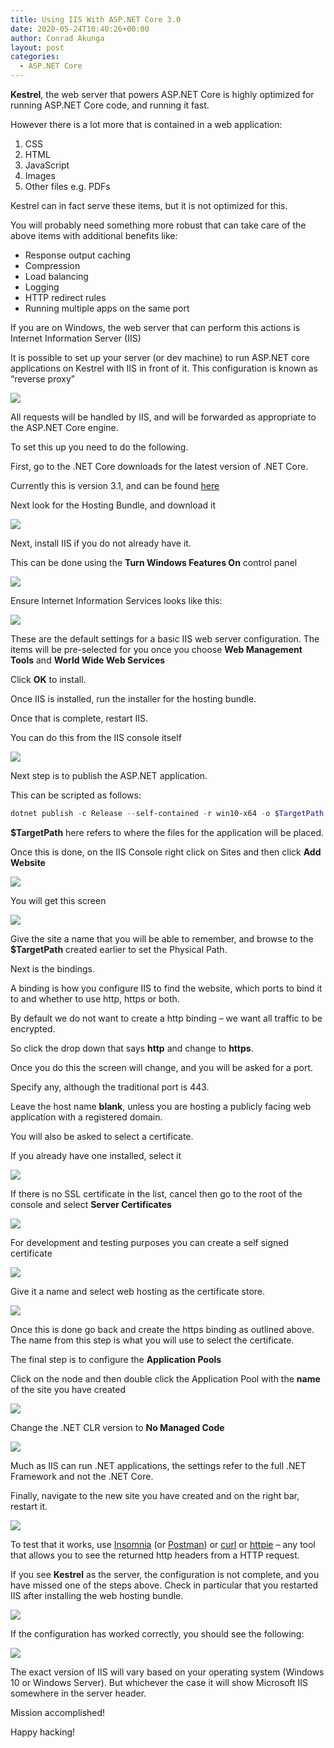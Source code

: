 ```yaml
---
title: Using IIS With ASP.NET Core 3.0
date: 2020-05-24T10:40:26+00:00
author: Conrad Akunga
layout: post
categories:
  - ASP.NET Core
---
```

**Kestrel**, the web server that powers ASP.NET Core is highly optimized for running ASP.NET Core code, and running it fast.

However there is a lot more that is contained in a web application:

  1. CSS
  2. HTML
  3. JavaScript
  4. Images
  5. Other files e.g. PDFs

Kestrel can in fact serve these items, but it is not optimized for this.

You will probably need something more robust that can take care of the above items with additional benefits like:

  * Response output caching
  * Compression
  * Load balancing
  * Logging
  * HTTP redirect rules
  * Running multiple apps on the same port

If you are on Windows, the web server that can perform this actions is Internet Information Server (IIS)

It is possible to set up your server (or dev machine) to run ASP.NET core applications on Kestrel with IIS in front of it. This configuration is known as “reverse proxy”

![](../images/2020/05/ReverseProxy.png)


All requests will be handled by IIS, and will be forwarded as appropriate to the ASP.NET Core engine.

To set this up you need to do the following.

First, go to the .NET Core downloads for the latest version of .NET Core.

Currently this is version 3.1, and can be found [here](https://dotnet.microsoft.com/download/dotnet-core/3.1)


Next look for the Hosting Bundle, and download it

![](../images/2020/05/HostingBundle.png)

Next, install IIS if you do not already have it.

This can be done using the **Turn Windows Features On** control panel

![](../images/2020/05/TurnFeaturesOn.png)

Ensure Internet Information Services looks like this:

![](../images/2020/05/IISConfig.png)

These are the default settings for a basic IIS web server configuration. The items will be pre-selected for you once you choose **Web Management Tools** and **World Wide Web Services**

Click **OK** to install.

Once IIS is installed, run the installer for the hosting bundle.

Once that is complete, restart IIS.

You can do this from the IIS console itself

![](../images/2020/05/RestartIIS.png)

Next step is to publish the ASP.NET application.

This can be scripted as follows:

```powershell
dotnet publish -c Release --self-contained -r win10-x64 -o $TargetPath
```

**$TargetPath** here refers to where the files for the application will be placed.

Once this is done, on the IIS Console right click on Sites and then click **Add Website**

![](../images/2020/05/AddWebsiteMenu.png)

You will get this screen

![](../images/2020/05/AddWebsite.png)

Give the site a name that you will be able to remember, and browse to the **$TargetPath** created earlier to set the Physical Path.

Next is the bindings.

A binding is how you configure IIS to find the website, which ports to bind it to and whether to use http, https or both.

By default we do not want to create a http binding – we want all traffic to be encrypted.

So click the drop down that says **http** and change to **https**.

Once you do this the screen will change, and you will be asked for a port.

Specify any, although the traditional port is 443.

Leave the host name **blank**, unless you are hosting a publicly facing web application with a registered domain.

You will also be asked to select a certificate.

If you already have one installed, select it

![](../images/2020/05/Bindings.png)

If there is no SSL certificate in the list, cancel then go to the root of the console and select **Server Certificates**

![](../images/2020/05/ServerCertificates.png)

For development and testing purposes you can create a self signed certificate

![](../images/2020/05/SelfSignedCertificate.png)

Give it a name and select web hosting as the certificate store.

![](../images/2020/05/WebHosting.png)

Once this is done go back and create the https binding as outlined above. The name from this step is what you will use to select the certificate.

The final step is to configure the **Application Pools**

Click on the node and then double click the Application Pool with the **name** of the site you have created

![](../images/2020/05/ApplicationPools.png)

Change the .NET CLR version to **No Managed Code**

![](../images/2020/05/NoManagedCode.png)

Much as IIS can run .NET applications, the settings refer to the full .NET Framework and not the .NET Core. 

Finally, navigate to the new site you have created and on the right bar, restart it.

![](../images/2020/05/Restart.png)

To test that it works, use [Insomnia](https://insomnia.rest/) (or [Postman](https://www.postman.com/)) or [curl](https://curl.haxx.se/) or [httpie](https://httpie.org/) – any tool that allows you to see the returned http headers from a HTTP request.

If you see **Kestrel** as the server, the configuration is not complete, and you have missed one of the steps above. Check in particular that you restarted IIS after installing the web hosting bundle.

![](../images/2020/05/Kestrel.png)

If the configuration has worked correctly, you should see the following:

![](../images/2020/05/IIS.png)

The exact version of IIS will vary based on your operating system (Windows 10 or Windows Server). But whichever the case it will show Microsoft IIS somewhere in the server header.

Mission accomplished!

Happy hacking!